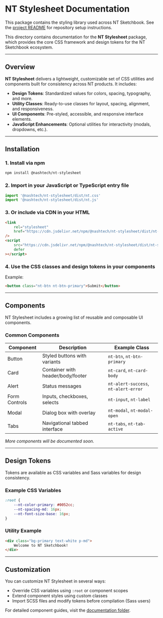 # NT Stylesheet Documentation

This package contains the styling library used across NT Sketchbook. See the [project README](../../README.md) for repository setup instructions.

This directory contains documentation for the **NT Stylesheet** package, which provides the core CSS framework and design tokens for the NT Sketchbook ecosystem.

---

## Overview

**NT Stylesheet** delivers a lightweight, customizable set of CSS utilities and components built for consistency across NT products. It includes:

-   **Design Tokens**: Standardized values for colors, spacing, typography, and more.
-   **Utility Classes**: Ready-to-use classes for layout, spacing, alignment, and responsiveness.
-   **UI Components**: Pre-styled, accessible, and responsive interface elements.
-   **JavaScript Enhancements**: Optional utilities for interactivity (modals, dropdowns, etc.).

---

## Installation

### 1. Install via npm

```bash
npm install @nashtech/nt-stylesheet
```

### 2. Import in your JavaScript or TypeScript entry file

```javascript
import '@nashtech/nt-stylesheet/dist/nt.css'
import '@nashtech/nt-stylesheet/dist/nt.js'
```

### 3. Or include via CDN in your HTML

```html
<link
    rel="stylesheet"
    href="https://cdn.jsdelivr.net/npm/@nashtech/nt-stylesheet/dist/nt-stylesheet.css"
/>
<script
    src="https://cdn.jsdelivr.net/npm/@nashtech/nt-stylesheet/dist/nt-stylesheet.js"
    defer
></script>
```

### 4. Use the CSS classes and design tokens in your components

Example:

```html
<button class="nt-btn nt-btn-primary">Submit</button>
```

---

## Components

NT Stylesheet includes a growing list of reusable and composable UI components.

### Common Components

| Component     | Description                       | Example Class                        |
| ------------- | --------------------------------- | ------------------------------------ |
| Button        | Styled buttons with variants      | `nt-btn`, `nt-btn-primary`           |
| Card          | Container with header/body/footer | `nt-card`, `nt-card-body`            |
| Alert         | Status messages                   | `nt-alert-success`, `nt-alert-error` |
| Form Controls | Inputs, checkboxes, selects       | `nt-input`, `nt-label`               |
| Modal         | Dialog box with overlay           | `nt-modal`, `nt-modal-open`          |
| Tabs          | Navigational tabbed interface     | `nt-tabs`, `nt-tab-active`           |

_More components will be documented soon._

---

## Design Tokens

Tokens are available as CSS variables and Sass variables for design consistency.

### Example CSS Variables

```css
:root {
    --nt-color-primary: #0052cc;
    --nt-spacing-md: 16px;
    --nt-font-size-base: 16px;
}
```

### Utility Example

```html
<div class="bg-primary text-white p-md">
    Welcome to NT Sketchbook!
</div>
```

---

## Customization

You can customize NT Stylesheet in several ways:

-   Override CSS variables using `:root` or component scopes
-   Extend component styles using custom classes
-   Import SCSS files and modify tokens before compilation (Sass users)

For detailed component guides, visit the [documentation folder](docs/README.md).
